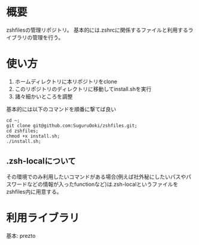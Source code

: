 # 概要
zshfilesの管理リポジトリ。
基本的には.zshrcに関係するファイルと利用するライブラリの管理を行う。

# 使い方

1. ホームディレクトリに本リポジトリをclone
2. このリポジトリのディレクトリに移動してinstall.shを実行
3. 諸々細かいところを調整


基本的には以下のコマンドを順番に撃てば良い

```
cd ~;
git clone git@github.com:SuguruOoki/zshfiles.git;
cd zshfiles;
chmod +x install.sh;
./install.sh;
```

## .zsh-localについて

その環境でのみ利用したいコマンドがある場合(例えば社外秘にしたいパスやパスワードなどの情報が入ったfunctionなど)は.zsh-localというファイルをzshfiles内に用意する。

# 利用ライブラリ

基本: prezto


